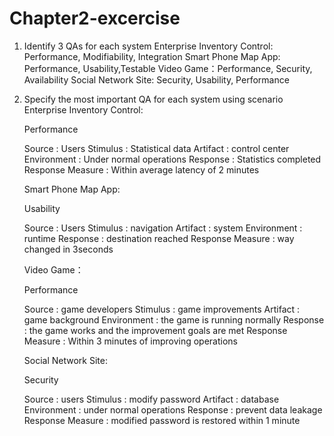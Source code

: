 # Chapter2-excercise
1. Identify 3 QAs for each system
   Enterprise Inventory Control: Performance, Modifiability, Integration
   Smart Phone Map App: Performance, Usability,Testable
   Video Game：Performance, Security, Availability
   Social Network Site: Security, Usability, Performance
2. Specify the most important QA for each system using scenario
   Enterprise Inventory Control: 
  
    Performance
  
    Source              : Users
    Stimulus            : Statistical data
    Artifact            : control center
    Environment         : Under normal operations
    Response            : Statistics completed
    Response Measure    : Within average latency of 2 minutes
  
    Smart Phone Map App: 
  
    Usability
    
    Source              : Users
    Stimulus            : navigation
    Artifact            : system
    Environment         : runtime
    Response            : destination reached
    Response Measure    : way changed in 3seconds
    
    Video Game：
  
    Performance
    
    Source              : game developers
    Stimulus            : game improvements
    Artifact            : game background
    Environment         : the game is running normally
    Response            : the game works and the improvement goals are met
    Response Measure    : Within 3 minutes of improving operations
  
    Social Network Site: 
  
    Security
    
    Source              : users
    Stimulus            : modify password
    Artifact            : database
    Environment         : under normal operations
    Response            : prevent data leakage
    Response Measure    : modified password is restored within 1 minute
